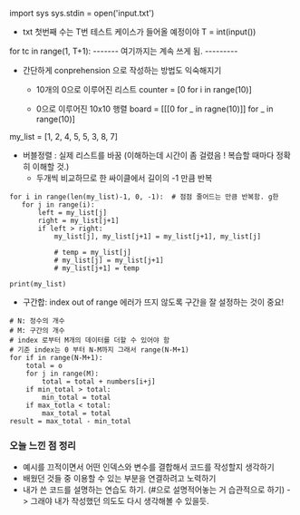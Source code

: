 import sys
sys.stdin = open('input.txt')

- txt 첫번째 수는 T번 테스트 케이스가 들어올 예정이야 
T = int(input())

for tc in range(1, T+1): 
------- 여기까지는 계속 쓰게 됨. ---------

- 간단하게 conprehension 으로 작성하는 방법도 익숙해지기 
    - 10개의 0으로 이루어진 리스트 
    counter = [0 for i in range(10)] 

    - 0으로 이루어진 10x10 행렬
    board = [[[0 for _ in ragne(10)]] for _ in range(10)] 

my_list = [1, 2, 4, 5, 5, 3, 8, 7]

- 버블정렬 : 실제 리스트를 바꿈 (이해하는데 시간이 좀 걸렸음 ! 복습할 때마다 정확히 이해할 것.)
    - 두개씩 비교하므로 한 싸이클에서 길이의 -1 만큼 반복 
 ```
for i in range(len(my_list)-1, 0, -1):  # 점점 줄어드는 만큼 반복함. g한
    for j in range(i):
        left = my_list[j]
        right = my_list[j+1]
        if left > right:
            my_list[j], my_list[j+1] = my_list[j+1], my_list[j]

            # temp = my_list[j]
            # my_list[j] = my_list[j+1]
            # my_list[j+1] = temp  

print(my_list)
```

- 구간합: index out of range 에러가 뜨지 않도록 구간을 잘 설정하는 것이 중요!
```
# N: 정수의 개수
# M: 구간의 개수 
# index 로부터 M개의 데이터를 더할 수 있어야 함
# 기준 index는 0 부터 N-M까지 그래서 range(N-M+1)
for if in range(N-M+1):
    total = o
    for j in range(M): 
        total = total + numbers[i+j]
    if min_total > total:
        min_total = total
    if max_totla < total:
        max_total = total
result = max_total - min_total

```

### 오늘 느낀 점 정리 
- 예시를 끄적이면서 어떤 인덱스와 변수를 결합해서 코드를 작성할지 생각하기
- 배웠던 것들 중 이용할 수 있는 부분을 연결하려고 노력하기
- 내가 쓴 코드를 설명하는 연습도 하기. (#으로 설명적어놓는 거 습관적으로 하기) -> 그래야 내가 작성했던 의도도 다시 생각해볼 수 있을듯. 